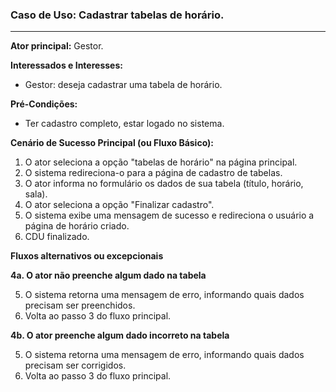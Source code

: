 ### Caso de Uso: Cadastrar tabelas de horário.
---
**Ator principal:** Gestor.

**Interessados e Interesses:**
- Gestor: deseja cadastrar uma tabela de horário.

**Pré-Condições:**
- Ter cadastro completo, estar logado no sistema.

**Cenário de Sucesso Principal (ou Fluxo Básico):**

1. O ator seleciona a opção "tabelas de horário" na página principal.
2. O sistema redireciona-o para a página de cadastro de tabelas.
3. O ator informa no formulário os dados de sua tabela (título, horário, sala).
4. O ator seleciona a opção "Finalizar cadastro".
5. O sistema exibe uma mensagem de sucesso e redireciona o usuário a página de horário criado.
5. CDU finalizado.

**Fluxos alternativos ou excepcionais**

**4a. O ator não preenche algum dado na tabela**

5. O sistema retorna uma mensagem de erro, informando quais dados precisam ser preenchidos.
6. Volta ao passo 3 do fluxo principal.

**4b. O ator preenche algum dado incorreto na tabela**

5. O sistema retorna uma mensagem de erro, informando quais dados precisam ser corrigidos.
6. Volta ao passo 3 do fluxo principal.